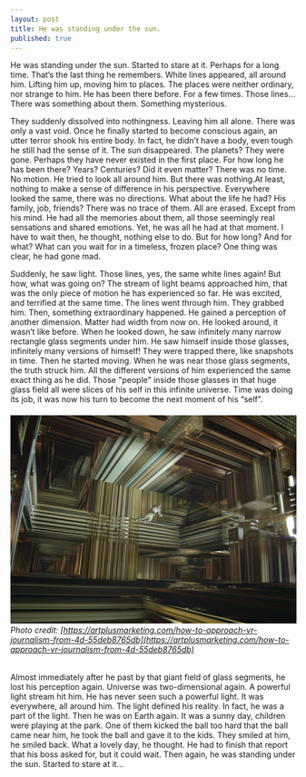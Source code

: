 ```yaml
---
layout: post
title: He was standing under the sun.
published: true
---
```

He was standing under the sun. Started to stare at it. Perhaps for a long time. That’s the last thing he remembers. White lines appeared, all around him. Lifting him up, moving him to places. The places were neither ordinary, nor strange to him. He has been there before. For a few times. Those lines… There was something about them. Something mysterious. 

They suddenly dissolved into nothingness. Leaving him all alone. There was only a vast void. Once he finally started to become conscious again, an utter terror shook his entire body. In fact, he didn’t have a body, even tough he still had the sense of it. The sun disappeared. The planets? They were gone. Perhaps they have never existed in the first place. For how long he has been there? Years? Centuries? Did it even matter? There was no time. No motion. He tried to look all around him. But there was nothing.At least, nothing to make a sense of difference in his perspective. Everywhere looked the same, there was no directions. What about the life he had? His family, job, friends? There was no trace of them. All are erased. Except from his mind. He had all the memories about them, all those seemingly real sensations and shared emotions. Yet, he was all he had at that moment. I have to wait then, he thought, nothing else to do. But for how long? And for what? What can you wait for in a timeless, frozen place? One thing was clear, he had gone mad. 

Suddenly, he saw light. Those lines, yes, the same white lines again! But how, what was going on? The stream of light beams approached him, that was the only piece of motion he has experienced so far. He was excited, and terrified at the same time. The lines went through him. They grabbed him. Then, something extraordinary happened. He gained a perception of another dimension. Matter had width from now on. He looked around, it wasn’t like before. When he looked down, he saw infinitely many narrow rectangle glass segments under him. He saw himself inside those glasses, infinitely many versions of himself! They were trapped there, like snapshots in time. Then he started moving. When he was near those glass segments, the truth struck him. All the different versions of him experienced the same exact thing as he did. Those "people" inside those glasses in that huge glass field all were slices of his self in this infinite universe. Time was doing its job, it was now his turn to become the next moment of his “self”.

###### ![An approximate representation of that "glass field of self" could be found in the movie Interstellar. ](/images/interstellar-2.png)  *Photo credit: [https://artplusmarketing.com/how-to-approach-vr-journalism-from-4d-55deb8765db](https://artplusmarketing.com/how-to-approach-vr-journalism-from-4d-55deb8765db)*

Almost immediately after he past by that giant field of glass segments, he lost his perception again. Universe was two-dimensional again. A powerful light stream hit him. He has never seen such a powerful light. It was everywhere, all around him. The light defined his reality. In fact, he was a part of the light. Then he was on Earth again. It was a sunny day, children were playing at the park. One of them kicked the ball too hard that the ball came near him, he took the ball and gave it to the kids. They smiled at him, he smiled back. What a lovely day, he thought. He had to finish that report that his boss asked for, but it could wait. Then again, he was standing under the sun. Started to stare at it…
